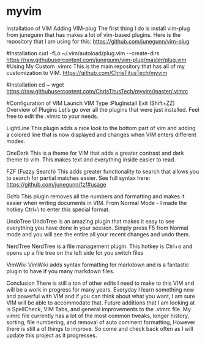 # myvim
Installation of VIM
Adding VIM-plug
The first thing I do is install vim-plug from junegunn that has makes a lot of vim-based plugins. Here is the repository that I am using for this: https://github.com/junegunn/vim-plug

#Installation
curl -fLo ~/.vim/autoload/plug.vim --create-dirs \
    https://raw.githubusercontent.com/junegunn/vim-plug/master/plug.vim
#Using My Custom .vimrc
This is the main repository that has all of my customization to VIM. https://github.com/ChrisTitusTech/myvim

#Installation
cd ~
wget https://raw.githubusercontent.com/ChrisTitusTech/myvim/master/.vimrc

#Configuration of VIM
Launch VIM
Type :PlugInstall
Exit (Shift+ZZ)
Overview of Plugins
Let’s go over all the plugins that were just installed. Feel free to edit the .vimrc to your needs.

LightLine
This plugin adds a nice look to the bottom part of vim and adding a colored line that is now displayed and changes when VIM enters different modes.

OneDark
This is a theme for VIM that adds a greater contrast and dark theme to vim. This makes text and everything inside easier to read.

FZF (Fuzzy Search)
This adds greater functionality to search that allows you to search for partial matches easier. See full syntax here: https://github.com/junegunn/fzf#usage

GoYo
This plugin removes all the numbers and formatting and makes it easier when writing documents in VIM. From Normal Mode - I made the hotkey Ctrl+\ to enter this special format.

UndoTree
UndoTree is an amazing plugin that makes it easy to see everything you have done in your session. Simply press F5 from Normal mode and you will see the entire all your recent changes and undo them.

NerdTree
NerdTree is a file management plugin. This hotkey is Ctrl+o and opens up a file tree on the left side for you switch files

VimWiki
VimWiki adds syntax formatting for markdown and is a fantastic plugin to have if you many markdown files.

Conclusion
There is still a ton of other edits I need to make to this VIM and will be a work in progress for many years. Everyday I learn something new and powerful with VIM and if you can think about what you want, I am sure VIM will be able to accommodate that. Future additions that I am looking at is SpellCheck, VIM Tabs, and general improvements to the .vimrc file. My vimrc file currently has a lot of the most common tweaks, longer history, sorting, file numbering, and removal of auto comment formatting, However there is still a of things to improve. So come and check back often as I will update this project as it progresses.
